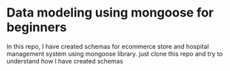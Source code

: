 # Data modeling using mongoose for  beginners

<p>

  In this repo, I have created schemas for ecommerce store and hospital management system using mongoose library. just clone this repo and try to understand how I have created schemas
</p>
